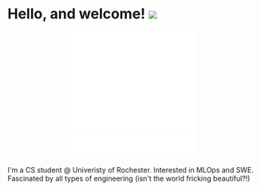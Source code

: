 # Hello, and welcome! <img src="https://raw.githubusercontent.com/MartinHeinz/MartinHeinz/master/wave.gif" width="30px">

<p align="center">
      <img src="/github-metrics.svg"  alt="Metrics" width="50%">
      <img src="/metrics.plugin.languages.svg" alt="Metrics" width="50%">
</p>

I'm a CS student @ Univeristy of Rochester. Interested in MLOps and SWE. Fascinated by all types of engineering (isn't the world fricking beautiful?!)
